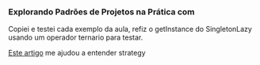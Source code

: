 ### Explorando Padrões de Projetos na Prática com 
Copiei e testei cada exemplo da aula, refiz o getInstance do SingletonLazy usando um operador ternario para testar.


[Este artigo](https://medium.com/collabcode/strategy-padr%C3%B5es-de-projeto-em-java-43889a3afc5a) me ajudou a entender strategy